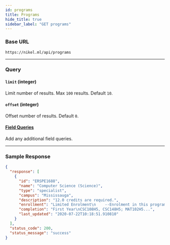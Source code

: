 ```yaml
---
id: programs
title: Programs
hide_title: true
sidebar_label: "GET programs"
---
```


### Base URL

```
https://nikel.ml/api/programs
```

---

### Query

#### `limit` (integer)

Limit number of results. Max `100` results. Default `10`.

#### `offset` (integer)

Offset number of results. Default `0`.

#### [Field Queries](query_guide)

Add any additional field queries.

---

### Sample Response

```json title="https://nikel.ml/api/programs?id=ERSPE1688"
{
  "response": [
    {
      "id": "ERSPE1688",
      "name": "Computer Science (Science)",
      "type": "specialist",
      "campus": "Mississauga",
      "description": "12.0 credits are required.",
      "enrollment": "Limited Enrolment\n    --Enrolment in this program...",
      "completion": "First Year\nCSC108H5, CSC148H5; MAT102H5...",
      "last_updated": "2020-07-22T10:18:51.910810"
    }
  ],
  "status_code": 200,
  "status_message": "success"
}
```
